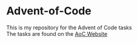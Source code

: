 # Advent-of-Code 
This is my repository for the Advent of Code tasks  
The tasks are found on the [AoC Website](https://adventofcode.com/)
